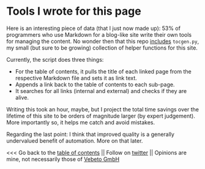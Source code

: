 # Tools I wrote for this page

Here is an interesting piece of data (that I just now made up): 
53% of programmers who use Markdown for a blog-like site 
write their own tools for managing the content.
No wonder then that this repo [includes](../tocgen.py) ``tocgen.py``, 
my small (but sure to be growing) collection of helper functions for this site.

Currently, the script does three things:

* For the table of contents, it pulls the title of each linked page from the 
  respective Markdown file and sets it as link text.
* Appends a link back to the table of contents to each sub-page.
* It searches for all links (internal and external) and checks if they are alive.

Writing this took an hour, maybe, but I project the total time savings over
the lifetime of this site to be orders of magnitude larger (by expert judgement).
More importantly so, it helps me catch and avoid mistakes.

Regarding the last point: I think that improved quality is a generally undervalued benefit
of automation. More on that later.




<<< Go back to the [table of contents](../README.md) || Follow on [twitter](https://twitter.com/EberhardHansis) || Opinions are mine, not necessarily those of [Vebeto GmbH](https://www.vebeto.de)
